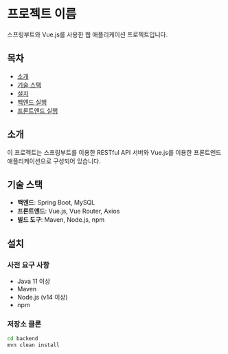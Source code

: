 # 프로젝트 이름

스프링부트와 Vue.js를 사용한 웹 애플리케이션 프로젝트입니다.

## 목차

- [소개](#소개)
- [기술 스택](#기술-스택)
- [설치](#설치)
- [백엔드 실행](#백엔드-실행)
- [프론트엔드 실행](#프론트엔드-실행)

## 소개

이 프로젝트는 스프링부트를 이용한 RESTful API 서버와 Vue.js를 이용한 프론트엔드 애플리케이션으로 구성되어 있습니다.

## 기술 스택

- **백엔드**: Spring Boot, MySQL
- **프론트엔드**: Vue.js, Vue Router, Axios
- **빌드 도구**: Maven, Node.js, npm

## 설치

### 사전 요구 사항

- Java 11 이상
- Maven
- Node.js (v14 이상)
- npm

### 저장소 클론

```sh
cd backend
mvn clean install
